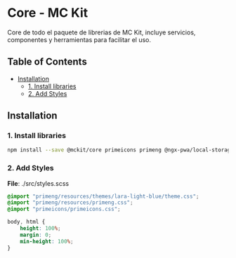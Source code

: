 # Core - MC Kit

Core de todo el paquete de librerias de MC Kit, incluye servicios, componentes y herramientas para facilitar el uso.

## Table of Contents

- [Installation](#installation)
  - [1. Install libraries](#1-install-libraries)
  - [2. Add Styles](#2-add-styles)

## Installation

### 1. Install libraries

```bash
npm install --save @mckit/core primeicons primeng @ngx-pwa/local-storage@18
```

### 2. Add Styles

**File**: ./src/styles.scss

```scss
@import "primeng/resources/themes/lara-light-blue/theme.css";
@import "primeng/resources/primeng.css";
@import "primeicons/primeicons.css";

body, html {
    height: 100%;
    margin: 0;
    min-height: 100%;
}
```

